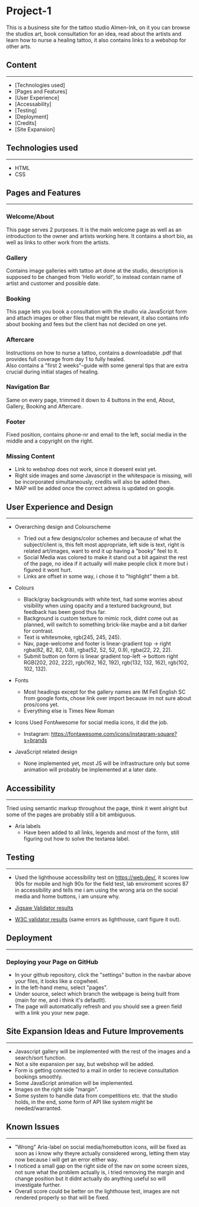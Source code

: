 # Project-1

This is a business site for the tattoo studio Almen-Ink, on it you can browse the studios art, book consultation for an idea, read about the artists and learn how to nurse a healing tattoo, it also contains links to a webshop for other arts.

## Content
---

* [Technologies used]
* [Pages and Features]
* [User Experience]
* [Accessability]
* [Testing]
* [Deployment]
* [Credits]
* [Site Expansion]


## Technologies used
---

* HTML
* CSS


## Pages and Features
---

### Welcome/About

This page serves 2 purposes. 
It is the main welcome page as well as an introduction to the owner and artists working here.
It contains a short bio, as well as links to other work from the artists.

### Gallery

Contains image galleries with tattoo art done at the studio, description is supposed to be changed from 'Hello world!', to instead contain name of artist and customer and possible date.

### Booking

This page lets you book a consultation with the studio via JavaScript form and attach images or other files that might be relevant, it also contains info about booking and fees but the client has not decided on one yet.

### Aftercare

Instructions on how to nurse a tattoo, contains a downloadable .pdf that provides full coverage from day 1 to fully healed. <br>
Also contains a "first 2 weeks"-guide with some general tips that are extra crucial during initial stages of healing.

### Navigation Bar

Same on every page, trimmed it down to 4 buttons in the end, About, Gallery, Booking and Aftercare.

### Footer

Fixed position, contains phone-nr and email to the left, social media in the middle and a copyright on the right.

### Missing Content

* Link to webshop does not work, since it doesent exist yet.
* Right side images and some Javascript in the whitespace is missing, will be incorporated simultaneously, credits will also be added then.
* MAP will be added once the correct adress is updated on google.


## User Experience and Design
---

* Overarching design and Colourscheme

  * Tried out a few designs/color schemes and because of what the subject/client is, this felt most appropriate, left side is text, right is related art/images, want to end it up having a "booky" feel to it.
  * Social Media was colored to make it stand out a bit against the rest of the page, no idea if it actually will make people click it more but i figured it wont hurt.
  * Links are offset in some way, i chose it to "highlight" them a bit.

* Colours

  * Black/gray backgrounds with white text, had some worries about visibility when using opacity and a textured background, but feedback has been good thus far.
  * Background is custom texture to mimic rock, didnt come out as planned, will switch to something brick-like maybe and a bit darker for contrast.
  * Text is whitesmoke, rgb(245, 245, 245).
  * Nav, page-welcome and footer is linear-gradient top -> right rgba(82, 82, 82, 0.8), rgba(52, 52, 52, 0.9), rgba(22, 22, 22).
  * Submit button on form is linear gradient top-left -> bottom right RGB(202, 202, 222), rgb(162, 162, 192), rgb(132, 132, 162), rgb(102, 102, 132).

* Fonts

  * Most headings except for the gallery names are IM Fell English SC from google fonts, chose link over import because im not sure about pros/cons yet.
  * Everything else is Times New Roman

* Icons
Used FontAwesome for social media icons, it did the job.
  * Instagram: https://fontawesome.com/icons/instagram-square?s=brands

* JavaScript related design
  * None implemented yet, most JS will be infrastructure only but some animation will probably be implemented at a later date.


## Accessibility
---

Tried using semantic markup throughout the page, think it went alright but some of the pages are probably still a bit ambiguous.

* Aria labels
  * Have been added to all links, legends and most of the form, still figuring out how to solve the textarea label.


## Testing
---
 * Used the lighthouse accessibility test on https://web.dev/, it scores low 90s for mobile and high 90s for the field test, lab enviroment scores 87 in accessibility and tells me i am using the wrong aria on the social media and home buttons, i am unsure why.
 
 * <a href = "https://jigsaw.w3.org/css-validator/validator?uri=https%3A%2F%2Fenquil.github.io%2FCodeInstitute-Project-1%2F&profile=css3svg&usermedium=all&warning=1&vextwarning=&lang=sv">Jigsaw Validator results</a>
 * <a href = "https://validator.w3.org/nu/?doc=https%3A%2F%2Fenquil.github.io%2FCodeInstitute-Project-1%2F">W3C validator results</a> (same errors as lighthouse, cant figure it out).


## Deployment
---

### Deploying your Page on GitHub

* In your github repository, click the "settings" button in the navbar above your files, it looks like a cogwheel.
* In the left-hand menu, select "pages".
* Under source, select which branch the webpage is being built from (main for me, and i think it's defautlt).
* The page will automatically refresh and you should see a green field with a link you your new page.


## Site Expansion Ideas and Future Improvements
---
* Javascript gallery will be implemented with the rest of the images and a search/sort function.
* Not a site expansion per say, but webshop will be added.
* Form is getting connected to a mail in order to recieve consultation bookings smoothly.
* Some JavaScript animation will be implemented.
* Images on the right side "margin".
* Some system to handle data from competitions etc. that the studio holds, in the end, some form of API like system might be needed/warranted.


## Known Issues
---
* "Wrong" Aria-label on social media/homebutton icons, will be fixed as soon as i know why theyre actually considered wrong, letting them stay now because i will get an error either way.
* I noticed a small gap on the right side of the nav on some screen sizes, not sure what the problem actually is, i tried removing the margin and change position but it didnt actually do anything useful so will investigate further.
* Overall score could be better on the lighthouse test, images are not rendered properly so that will be fixed.




